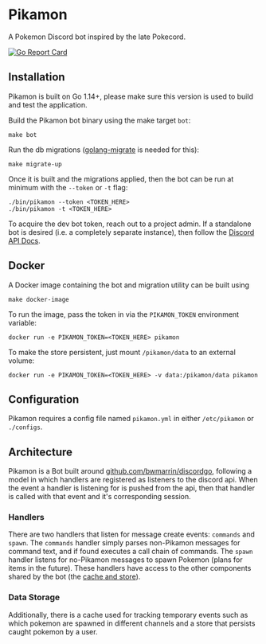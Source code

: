 # Pikamon
A Pokemon Discord bot inspired by the late Pokecord.

[![Go Report Card](https://goreportcard.com/badge/github.com/Jac0bDeal/pikamon)](https://goreportcard.com/report/github.com/Jac0bDeal/pikamon)

## Installation
Pikamon is built on Go 1.14+, please make sure this version is used to 
build and test the application.

Build the Pikamon bot binary using the make target `bot`:
```shell script
make bot
```

Run the db migrations ([golang-migrate](https://github.com/golang-migrate/migrate/tree/master/cmd/migrate) is needed for this):
```shell script
make migrate-up
```

Once it is built and the migrations applied, then the bot can be run at minimum with 
the `--token` or `-t` flag:
```shell script
./bin/pikamon --token <TOKEN_HERE>
./bin/pikamon -t <TOKEN_HERE>
```

To acquire the dev bot token, reach out to a project admin. If a standalone bot
is desired (i.e. a completely separate instance), then 
follow the [Discord API Docs](https://discord.com/developers/docs/intro).

## Docker
A Docker image containing the bot and migration utility can be built using
```shell script
make docker-image
```

To run the image, pass the token in via the `PIKAMON_TOKEN` environment variable:
```shell script
docker run -e PIKAMON_TOKEN=<TOKEN_HERE> pikamon
```

To make the store persistent, just mount `/pikamon/data` to an external volume:
```shell script
docker run -e PIKAMON_TOKEN=<TOKEN_HERE> -v data:/pikamon/data pikamon
```

## Configuration
Pikamon requires a config file named `pikamon.yml` in either `/etc/pikamon` or `./configs`.

## Architecture
Pikamon is a Bot built around [github.com/bwmarrin/discordgo](https://github.com/bwmarrin/discordgo), following a model
in which handlers are registered as listeners to the discord api. When the event a handler
is listening for is pushed from the api, then that handler is called with that event and it's corresponding session.

### Handlers
There are two handlers that listen for message create events: `commands` and `spawn`. The `commands` handler simply
parses non-Pikamon messages for command text, and if found executes a call chain of commands. The `spawn` handler
listens for no-Pikamon messages to spawn Pokemon (plans for items in the future). These handlers have access to
the other components shared by the bot (the [cache and store](#data-storage)).

### Data Storage
Additionally, there is a cache used for tracking temporary events such as which pokemon are spawned in different
channels and a store that persists caught pokemon by a user.
